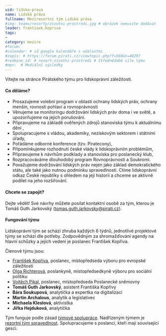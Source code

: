 ```yaml
---
uid: lidska-prava
name: Lidská práva
fullname: Meziresortní tým Lidská práva 
#img: teams/resorty/zivotni-prostredi.jpg # obrázek nemusíte dodávat
leader: frantisek.kopriva
tags:
- 
category: mezire
#forum:
#calendar: # id google kalendáře s událostmi
#zapis: # https://forum.pirati.cz/viewtopic.php?f=560&t=48297
#redmine_id: # resort-zivotni-prostredi # Střednědobé cíle týmu
#mpv:  # Mediální výsledky
---
```



Vítejte na stránce Pirátského týmu pro lidskoprávní záležitosti.

#### Co děláme?
* Prosazujeme volební program v oblasti ochrany lidských práv, ochrany menšin, rovnosti pohlaví a rovnoprávnosti
* Věnujeme se monitoringu dodržování lidských práv doma i ve světě, a upozorňujeme na jejich porušování.
* Připravujeme na základě ověřených zdrojů stanoviska týmu k aktuálnímu dění ,
* Spolupracujeme s vládou, akademiky, neziskovým sektorem i státními úřady,
* Pořádáme odborné konference (tzv. Piratecony), 
* Připomínkujeme rozhodnutí české vlády k lidskoprávním problémům,
* Připravujeme k návrhům podklady a stanoviska pro poslanecký klub,
* Rozpracováváme dlouhodobý program Rovnoprávnosti a Soukromí. 
* Považujeme dodržování lidských práv nejen jako základ demokratického státu, ale také jako nutnou podmínku spravedlnosti. Ctíme lidskoprávní odkaz České republiky s ohledem na její historii a chceme se aktivně podílet na jeho rozšiřování.

#### Chcete se zapojit?

Dejte vědět! Své návrhy můžete posílat kontaktní osobě za tým, kterou je Tomáš Guth Jarkovský (tomas.guth.jarkovsky@pirati.cz).

#### Fungování týmu

Lidskoprávní tým se schází zhruba každých 6 týdnů, jednotlivé projektové týmy se schází dle potřeby. Zodpovědným za shromažďování agendy na hlavní schůzky a jejich vedení je poslanec František Kopřiva.

Členové týmu jsou:

* [František Kopřiva](/lide/frantisek-kopriva/), poslanec, místopředseda výboru pro evropské záležitosti
* [Olga Richterová](/lide/olga-richterova/), poslankyně, místopředsedkyně výboru pro sociální politiku
* [Vojtěch Pikal](/lide/vojtech-pikal/), poslanec, místopředseda Poslanecké sněmovny
* **Tomáš Guth Jarkovský**, asistent Františka Kopřivy
* **Bára Soukupová**, analytička a expertka na digitalizaci
* **Martin Archalous**, analytik a legislativec
* **Michaela Kleslová**, aktivistka
* **Jiřka Hejduková**, analytička

Tým funguje podle zásad [týmové spolupráce](https://wiki.pirati.cz/rules/or_zatys). Nadřízeným týmem je [rezortní tým spravedlnost](/pripoj-se/spravedlnost/). Spolupracujeme s poslanci, kteří mají související gesci.

 
